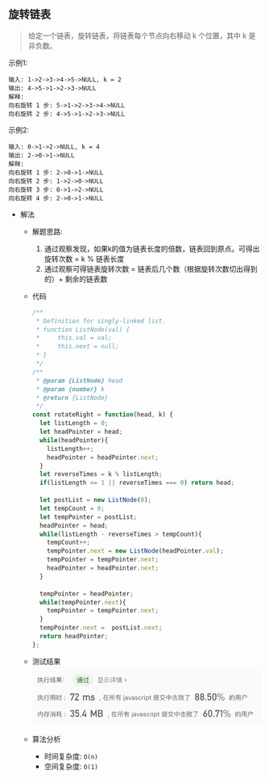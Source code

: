 ## 旋转链表

> 给定一个链表，旋转链表，将链表每个节点向右移动 k 个位置，其中 k 是非负数。<br/>

示例1:
```text
输入: 1->2->3->4->5->NULL, k = 2
输出: 4->5->1->2->3->NULL
解释:
向右旋转 1 步: 5->1->2->3->4->NULL
向右旋转 2 步: 4->5->1->2->3->NULL
```

示例2:
```text
输入: 0->1->2->NULL, k = 4
输出: 2->0->1->NULL
解释:
向右旋转 1 步: 2->0->1->NULL
向右旋转 2 步: 1->2->0->NULL
向右旋转 3 步: 0->1->2->NULL
向右旋转 4 步: 2->0->1->NULL
```

- 解法
  - 解题思路: 
    1. 通过观察发现，如果k的值为链表长度的倍数，链表回到原点。可得出旋转次数 = k % 链表长度
    2. 通过观察可得链表旋转次数 = 链表后几个数（根据旋转次数切出得到的）+ 剩余的链表数
    
  - 代码
    ```javascript
    /**
     * Definition for singly-linked list.
     * function ListNode(val) {
     *     this.val = val;
     *     this.next = null;
     * }
     */
    /**
     * @param {ListNode} head
     * @param {number} k
     * @return {ListNode}
     */
    const rotateRight = function(head, k) {
      let listLength = 0;
      let headPointer = head;
      while(headPointer){
        listLength++;
        headPointer = headPointer.next;
      }
      let reverseTimes = k % listLength;
      if(listLength <= 1 || reverseTimes === 0) return head;
      
      let postList = new ListNode(0);
      let tempCount = 0;
      let tempPointer = postList;
      headPointer = head;
      while(listLength - reverseTimes > tempCount){
        tempCount++;
        tempPointer.next = new ListNode(headPointer.val);
        tempPointer = tempPointer.next;
        headPointer = headPointer.next;
      }
      
      tempPointer = headPointer;
      while(tempPointer.next){
        tempPointer = tempPointer.next;
      }
      tempPointer.next =  postList.next;
      return headPointer;
    };
    ```
    
  - 测试结果
  ![](result61-1.jpg)
  
  - 算法分析
    - 时间复杂度: `O(n)`
    - 空间复杂度: `O(1)`